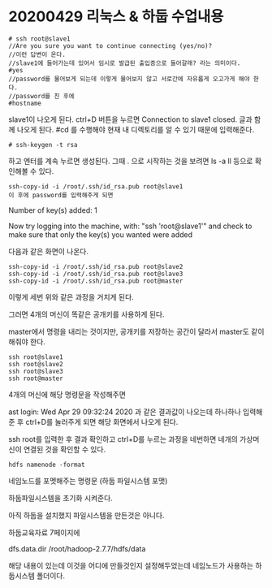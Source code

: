 # 20200429 리눅스 & 하둡 수업내용



```
# ssh root@slave1
//Are you sure you want to continue connecting (yes/no)? 
//이런 답변이 온다.
//slave1에 들어가는데 있어서 임시로 발급된 출입증으로 들어갈래? 라는 의미이다.
#yes
//password를 물어보게 되는데 이렇게 물어보지 않고 서로간에 자유롭게 오고가게 해야 한다.
//password를 친 후에
#hostname
```

slave1이 나오게 된다.
ctrl+D 버튼을 누르면
Connection to slave1 closed. 글과 함께 나오게 된다.
#cd 를 수행해야 현재 내 디렉토리를 알 수 있기 때문에 입력해준다. 

```
# ssh-keygen -t rsa
```

하고 엔터를 계속 누르면 생성된다.
그때 . 으로 시작하는 것을 보려면 
ls -a
ll 등으로 확인해볼 수 있다.

```
ssh-copy-id -i /root/.ssh/id_rsa.pub root@slave1
이 후에 password를 입력해주게 되면
```

Number of key(s) added: 1

Now try logging into the machine, with:   "ssh 'root@slave1'"
and check to make sure that only the key(s) you wanted were added

다음과 같은 화면이 나온다.

```
ssh-copy-id -i /root/.ssh/id_rsa.pub root@slave2
ssh-copy-id -i /root/.ssh/id_rsa.pub root@slave3
ssh-copy-id -i /root/.ssh/id_rsa.pub root@master
```

이렇게 세번 위와 같은 과정을 거치게 된다.

그러면 4개의 머신이 똑같은 공개키를 사용하게 된다.

master에서 명령을 내리는 것이지만, 공개키를 저장하는 공간이 달라서 master도 같이 해줘야 한다.

```
ssh root@slave1
ssh root@slave2
ssh root@slave3
ssh root@master
```

4개의 머신에 해당 명령문을 작성해주면

ast login: Wed Apr 29 09:32:24 2020 과 같은 결과값이 나오는데 하나하나 입력해준 후 ctrl+D를 눌러주게 되면 해당 화면에서 나오게 된다.

ssh root를 입력한 후 결과 확인하고 ctrl+D를 누르는 과정을 네번하면 네개의 가상머신이 연결된 것을 확인할 수 있다.

```
hdfs namenode -format
```

네임노드를 포멧해주는 명령문 (하둡 파일시스템 포맷)

하둡파일시스템을 초기화 시켜준다.

아직 하둡을 설치했지 파일시스템을 만든것은 아니다. 

하둡교육자료 7페이지에

<property>
<name>dfs.data.dir</name>
<value>/root/hadoop-2.7.7/hdfs/data</value>
</property> 

해당 내용이 있는데 이것을 어디에 만들것인지 설정해두었는데 네임노드가 사용하는 하둡시스템 폴더이다.